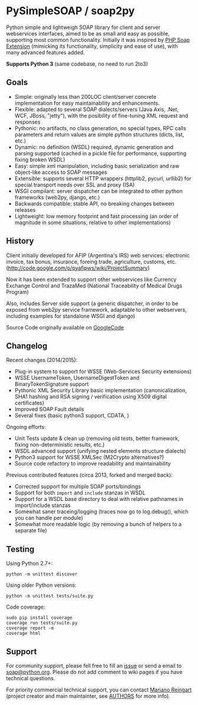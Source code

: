 PySimpleSOAP / soap2py
======================

Python simple and lightweigh SOAP library for client and server webservices interfaces, aimed to be as small and easy as possible, supporting most common functionality.
Initially it was inspired by [PHP Soap Extension](http://php.net/manual/en/book.soap.php) (mimicking its functionality, simplicity and ease of use), with many advanced features added.

**Supports Python 3** (same codebase, no need to run 2to3)

Goals
-----

 * Simple: originally less than 200LOC client/server concrete implementation for easy maintainability and enhancements. 
 * Flexible: adapted to several SOAP dialects/servers (Java Axis, .Net, WCF, JBoss, "jetty"), with the posibility of fine-tuning XML request and responses 
 * Pythonic: no artifacts, no class generation, no special types, RPC calls parameters and return values are simple python structures (dicts, list, etc.) 
 * Dynamic: no definition (WSDL) required, dynamic generation and parsing supported (cached in a pickle file for performance, supporting fixing broken WSDL)
 * Easy: simple xml manipulation, including basic serialization and raw object-like access to SOAP messages
 * Extensible: supports several HTTP wrappers (httplib2, pycurl, urllib2) for special transport needs over SSL and proxy (ISA)
 * WSGI compilant: server dispatcher can be integrated to other python frameworks (web2py, django, etc.)
 * Backwards compatible: stable API, no breaking changes between releases
 * Lightweight: low memory footprint and fast processing (an order of magnitude in some situations, relative to other implementations)

History
-------

Client initially developed for AFIP (Argentina's IRS) web services: electronic invoice, tax bonus, insurance, foreing trade, agriculture, customs, etc. (http://code.google.com/p/pyafipws/wiki/ProjectSummary)

Now it has been extended to support other webservices like Currency Exchange Control and TrazaMed (National Traceability of Medical Drugs Program)

Also, includes Server side support (a generic dispatcher, in order to be exposed from web2py service framework, adaptable to other webservers, including examples for standalone WSGI and django)

Source Code originally available on [GoogleCode](https://code.google.com/p/pysimplesoap)

Changelog
---------

Recent changes (2014/2015):

* Plug-in system to support for WSSE (Web-Services Security extensions)
* WSSE UsernameToken, UsernameDigestToken and BinaryTokenSignature support 
* Pythonic XML Security Library basic implementation (canonicalization, SHA1 hashing and RSA signing / verification using X509 digital certificates)
* Improved SOAP Fault details
* Several fixes (basic python3 support, CDATA, )

Ongoing efforts:

* Unit Tests update & clean up (removing old tests, better framework, fixing non-deterministic results, etc.) 
* WSDL advanced support (unifying nested elements structure dialects)
* Python3 support for WSSE XMLSec (M2Crypto alternatives?)
* Source code refactory to improve readability and maintainability

Previous contributed features (circa 2013, forked and merged back):

* Corrected support for multiple SOAP ports/bindings
* Support for both `import` and `include` stanzas in WSDL
* Support for a WSDL base directory to deal with relative pathnames in import/include stanzas
* Somewhat saner traceing/logging (traces now go to log.debug(), which you can handle per module)
* Somewhat more readable logic (by removing a bunch of helpers to a separate file)

Testing
-------

Using Python 2.7+:

    python -m unittest discover

Using older Python versions:

    python -m unittest tests/suite.py
  
Code coverage:

    sudo pip install coverage
    coverage run tests/suite.py
    coverage report -m 
    coverage html


Support
-------

For community support, please fell free to fill an [issue](https://github.com/pysimplesoap/pysimplesoap/issues/new) or send a email to [soap@python.org](https://mail.python.org/mailman/listinfo/soap).
Please do not add comment to wiki pages if you have technical questions.

For priority commercial technical support, you can contact [Mariano Reingart](mailto:reingart@gmail.com) (project creator and main maintainter, see [AUTHORS](AUTHORS.md) for more info).

